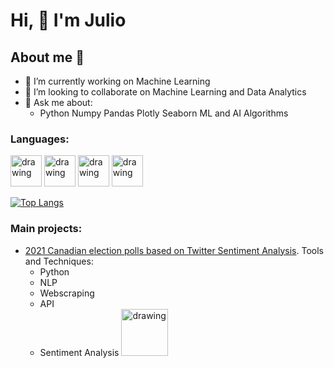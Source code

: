 
 # Hi, 👋 I'm Julio


## About me 👋
- 🔭 I’m currently working on Machine Learning
- 👯 I’m looking to collaborate on Machine Learning and Data Analytics
- 💬 Ask me about: 
    - Python Numpy Pandas Plotly Seaborn ML and AI Algorithms
### Languages:
[<img src="https://upload.wikimedia.org/wikipedia/commons/thumb/c/c3/Python-logo-notext.svg/1200px-Python-logo-notext.svg.png" alt="drawing" width="50">](http://python.org) 
[<img src="https://upload.wikimedia.org/wikipedia/commons/thumb/6/61/HTML5_logo_and_wordmark.svg/1200px-HTML5_logo_and_wordmark.svg.png" alt="drawing" width="50">](https://devdocs.io/html/)
[<img src="https://media.jvt.me/53239026de.png" alt="drawing" width="50">](https://git-scm.com)
[<img src="https://upload.wikimedia.org/wikipedia/commons/6/6a/JavaScript-logo.png" alt="drawing" width="50">](https://www.javascript.com)

[![Top Langs](https://github-readme-stats.vercel.app/api/top-langs/?username=juliosanchez7&layout=compact)](https://github.com/anuraghazra/github-readme-stats)
### Main projects:
- [2021 Canadian election polls based on Twitter Sentiment Analysis](https://github.com/juliosanchez7/NLP). Tools and Techniques:
    - Python
    - NLP
    - Webscraping
    - API
    - Sentiment Analysis
[<img src="https://warehouse-camo.ingress.cmh1.psfhosted.org/1c161c363032ee818604f3fbf446669a202d8d60/68747470733a2f2f646f63732e6e657572616c6d616769632e636f6d2f646f63732f736f757263652f7475746f7269616c732f646574656374696f6e5f796f6c6f76352e706e67" alt="drawing" width="75">](https://github.com/juliosanchez7/computer_vision) 

